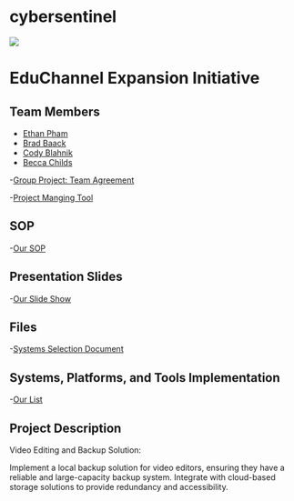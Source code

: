 # cybersentinel
![](<DALL·E 2024-03-08 15.53.51 - Design a sleek and modern logo for 'Cyber Sentinel', an IT security company. The logo should incorporate digital or cyber themes, suggesting protectio.webp>)
# EduChannel Expansion Initiative
## Team Members
- [Ethan Pham](https://github.com/EthanPham03)
- [Brad Baack](https://github.com/bjbaack)
- [Cody Blahnik](https://github.com/Cody354)
- [Becca Childs](https://github.com/Crimson-Raven)





-[Group Project: Team Agreement](https://github.com/EthanPham03/cybersentinel/blob/main/Ops-201d12%20Team%20Powershell%20-%20Team%20Agreement.pdf)

-[Project Manging Tool](https://trello.com/invite/b/H268x7CI/ATTI48a41afe6d3e499f2cde946d8a80b2f1C250A66D/my-trello-board)

## SOP
-[Our SOP](https://github.com/EthanPham03/cybersentinel/blob/main/SOP.pdf)

## Presentation Slides
-[Our Slide Show](https://docs.google.com/presentation/d/1R-FmcJyKIA1eYXvkJOyU2ZrE3OUx4RGGT0LwJxHisf4/edit?usp=sharing)


## Files 
-[Systems Selection Document](https://github.com/EthanPham03/cybersentinel/blob/main/systemssdoc.md)
## Systems, Platforms, and Tools Implementation
-[Our List](https://github.com/EthanPham03/cybersentinel/blob/main/ops-201d12%20Team%20Powershell%20System%20Selection%20(1).pdf)
## Project Description
Video Editing and Backup Solution:

Implement a local backup solution for video editors, ensuring they have a reliable and large-capacity backup system.
Integrate with cloud-based storage solutions to provide redundancy and accessibility.